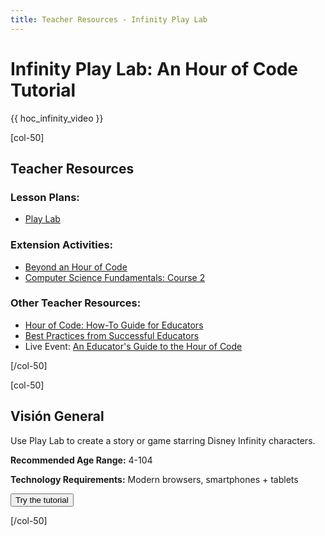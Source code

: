 ```yaml
---
title: Teacher Resources - Infinity Play Lab
---
```


# Infinity Play Lab: An Hour of Code Tutorial

{{ hoc_infinity_video }}

[col-50]

## Teacher Resources

### Lesson Plans:

- [Play Lab](/files/hoc-playlab-lp.pdf)

### Extension Activities:

- [Beyond an Hour of Code](http://code.org/learn/beyond)
- [Computer Science Fundamentals: Course 2](https://studio.code.org/s/course2)

### Other Teacher Resources:

- [Hour of Code: How-To Guide for Educators](https://hourofcode.com/how-to)
- [Best Practices from Successful Educators](http://www.slideshare.net/TeachCode/hour-of-code-best-practices-for-successful-educators-51273466)
- Live Event: [An Educator's Guide to the Hour of Code](https://www.eventbrite.com/e/an-educators-guide-to-the-hour-of-code-tickets-17987415845)

[/col-50]

[col-50]

## Visión General

Use Play Lab to create a story or game starring Disney Infinity characters.

**Recommended Age Range:** 4-104

**Technology Requirements:** Modern browsers, smartphones + tablets

<a href="http://studio.code.org/s/infinity/reset"><button>Try the tutorial</button></a>

[/col-50]
